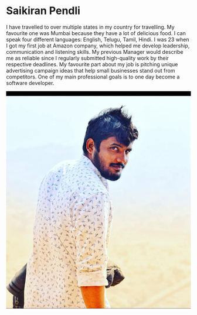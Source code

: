 # Saikiran Pendli

I have travelled to over multiple states in my country for travelling. My favourite one was Mumbai because they have a lot of delicious food.
I can speak four different languages: English, Telugu, Tamil, Hindi.
I was 23 when I got my first job at Amazon company, which helped me develop leadership, communication and listening skills.
My previous Manager would describe me as reliable since I regularly submitted high-quality work by their respective deadlines.
My favourite part about my job is pitching unique advertising campaign ideas that help small businesses stand out from competitors.
One of my main professional goals is to one day become a software developer.

![saikiran.image](https://github.com/saikpend/Pendli_assignment02/blob/main/saikiran.jpeg)